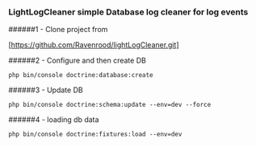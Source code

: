 ### LightLogCleaner simple Database log cleaner for log events

######1 - Clone project from

[https://github.com/Ravenrood/lightLogCleaner.git]

######2 - Configure and then create DB

```php bin/console doctrine:database:create```

######3 - Update DB

```php bin/console doctrine:schema:update --env=dev --force```

######4 - loading db data 

```php bin/console doctrine:fixtures:load --env=dev```